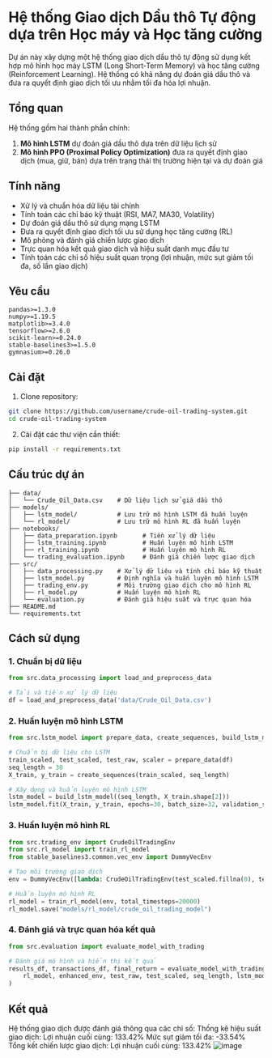 # Hệ thống Giao dịch Dầu thô Tự động dựa trên Học máy và Học tăng cường

Dự án này xây dựng một hệ thống giao dịch dầu thô tự động sử dụng kết hợp mô hình học máy LSTM (Long Short-Term Memory) và học tăng cường (Reinforcement Learning). Hệ thống có khả năng dự đoán giá dầu thô và đưa ra quyết định giao dịch tối ưu nhằm tối đa hóa lợi nhuận.

## Tổng quan

Hệ thống gồm hai thành phần chính:
1. **Mô hình LSTM** dự đoán giá dầu thô dựa trên dữ liệu lịch sử
2. **Mô hình PPO (Proximal Policy Optimization)** đưa ra quyết định giao dịch (mua, giữ, bán) dựa trên trạng thái thị trường hiện tại và dự đoán giá

## Tính năng

- Xử lý và chuẩn hóa dữ liệu tài chính
- Tính toán các chỉ báo kỹ thuật (RSI, MA7, MA30, Volatility)
- Dự đoán giá dầu thô sử dụng mạng LSTM
- Đưa ra quyết định giao dịch tối ưu sử dụng học tăng cường (RL)
- Mô phỏng và đánh giá chiến lược giao dịch
- Trực quan hóa kết quả giao dịch và hiệu suất danh mục đầu tư
- Tính toán các chỉ số hiệu suất quan trọng (lợi nhuận, mức sụt giảm tối đa, số lần giao dịch)

## Yêu cầu

```
pandas>=1.3.0
numpy>=1.19.5
matplotlib>=3.4.0
tensorflow>=2.6.0
scikit-learn>=0.24.0
stable-baselines3>=1.5.0
gymnasium>=0.26.0
```

## Cài đặt

1. Clone repository:
```bash
git clone https://github.com/username/crude-oil-trading-system.git
cd crude-oil-trading-system
```

2. Cài đặt các thư viện cần thiết:
```bash
pip install -r requirements.txt
```

## Cấu trúc dự án

```
├── data/
│   └── Crude_Oil_Data.csv    # Dữ liệu lịch sử giá dầu thô
├── models/
│   ├── lstm_model/           # Lưu trữ mô hình LSTM đã huấn luyện
│   └── rl_model/             # Lưu trữ mô hình RL đã huấn luyện
├── notebooks/
│   ├── data_preparation.ipynb       # Tiền xử lý dữ liệu
│   ├── lstm_training.ipynb          # Huấn luyện mô hình LSTM
│   ├── rl_training.ipynb            # Huấn luyện mô hình RL
│   └── trading_evaluation.ipynb     # Đánh giá chiến lược giao dịch
├── src/
│   ├── data_processing.py    # Xử lý dữ liệu và tính chỉ báo kỹ thuật
│   ├── lstm_model.py         # Định nghĩa và huấn luyện mô hình LSTM
│   ├── trading_env.py        # Môi trường giao dịch cho mô hình RL
│   ├── rl_model.py           # Huấn luyện mô hình RL
│   └── evaluation.py         # Đánh giá hiệu suất và trực quan hóa
├── README.md
└── requirements.txt
```

## Cách sử dụng

### 1. Chuẩn bị dữ liệu

```python
from src.data_processing import load_and_preprocess_data

# Tải và tiền xử lý dữ liệu
df = load_and_preprocess_data('data/Crude_Oil_Data.csv')
```

### 2. Huấn luyện mô hình LSTM

```python
from src.lstm_model import prepare_data, create_sequences, build_lstm_model

# Chuẩn bị dữ liệu cho LSTM
train_scaled, test_scaled, test_raw, scaler = prepare_data(df)
seq_length = 30
X_train, y_train = create_sequences(train_scaled, seq_length)

# Xây dựng và huấn luyện mô hình LSTM
lstm_model = build_lstm_model((seq_length, X_train.shape[2]))
lstm_model.fit(X_train, y_train, epochs=30, batch_size=32, validation_split=0.2)
```

### 3. Huấn luyện mô hình RL

```python
from src.trading_env import CrudeOilTradingEnv
from src.rl_model import train_rl_model
from stable_baselines3.common.vec_env import DummyVecEnv

# Tạo môi trường giao dịch
env = DummyVecEnv([lambda: CrudeOilTradingEnv(test_scaled.fillna(0), test_raw)])

# Huấn luyện mô hình RL
rl_model = train_rl_model(env, total_timesteps=20000)
rl_model.save("models/rl_model/crude_oil_trading_model")
```

### 4. Đánh giá và trực quan hóa kết quả

```python
from src.evaluation import evaluate_model_with_trading

# Đánh giá mô hình và hiển thị kết quả
results_df, transactions_df, final_return = evaluate_model_with_trading(
    rl_model, enhanced_env, test_raw, test_scaled, seq_length, lstm_model, scaler
)
```

## Kết quả
Hệ thống giao dịch được đánh giá thông qua các chỉ số:
Thống kê hiệu suất giao dịch:
Lợi nhuận cuối cùng: 133.42%
Mức sụt giảm tối đa: -33.54%
Tổng kết chiến lược giao dịch:
Lợi nhuận cuối cùng: 133.42%
![image](https://github.com/user-attachments/assets/da272bb2-b7b1-4e1c-ad6b-d16b15f68819)

